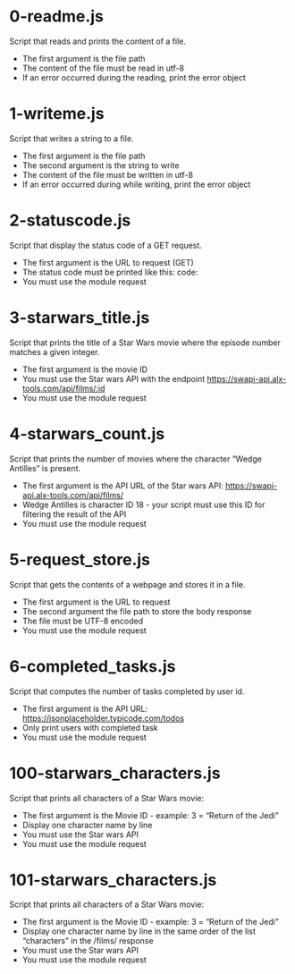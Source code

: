 # 0-readme.js
Script that reads and prints the content of a file.
- The first argument is the file path
- The content of the file must be read in utf-8
- If an error occurred during the reading, print the error object

# 1-writeme.js
Script that writes a string to a file.
- The first argument is the file path
- The second argument is the string to write
- The content of the file must be written in utf-8
- If an error occurred during while writing, print the error object

# 2-statuscode.js
Script that display the status code of a GET request.
- The first argument is the URL to request (GET)
- The status code must be printed like this: code: <status code>
- You must use the module request

# 3-starwars_title.js
Script that prints the title of a Star Wars movie where the episode number matches a given integer.
- The first argument is the movie ID
- You must use the Star wars API with the endpoint https://swapi-api.alx-tools.com/api/films/:id
- You must use the module request

# 4-starwars_count.js
Script that prints the number of movies where the character “Wedge Antilles” is present.
- The first argument is the API URL of the Star wars API: https://swapi-api.alx-tools.com/api/films/
- Wedge Antilles is character ID 18 - your script must use this ID for filtering the result of the API
- You must use the module request

# 5-request_store.js
Script that gets the contents of a webpage and stores it in a file.
- The first argument is the URL to request
- The second argument the file path to store the body response
- The file must be UTF-8 encoded
- You must use the module request

# 6-completed_tasks.js
Script that computes the number of tasks completed by user id.
- The first argument is the API URL: https://jsonplaceholder.typicode.com/todos
- Only print users with completed task
- You must use the module request

# 100-starwars_characters.js
Script that prints all characters of a Star Wars movie:
- The first argument is the Movie ID - example: 3 = “Return of the Jedi”
- Display one character name by line
- You must use the Star wars API
- You must use the module request

# 101-starwars_characters.js
Script that prints all characters of a Star Wars movie:
- The first argument is the Movie ID - example: 3 = “Return of the Jedi”
- Display one character name by line in the same order of the list “characters” in the /films/ response
- You must use the Star wars API
- You must use the module request
